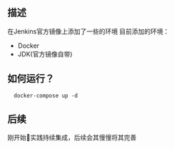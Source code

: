 ## 描述
在Jenkins官方镜像上添加了一些的环境
目前添加的环境：
  - Docker
  - JDK(官方镜像自带)

## 如何运行？

```
  docker-compose up -d
```

## 后续
刚开始实践持续集成，后续会其慢慢将其完善